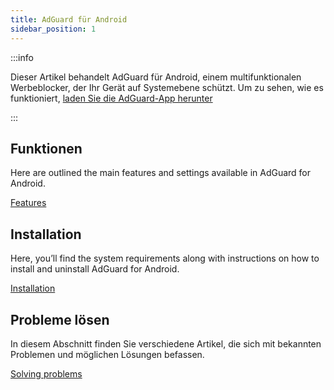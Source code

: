 ```yaml
---
title: AdGuard für Android
sidebar_position: 1
---
```


:::info

Dieser Artikel behandelt AdGuard für Android, einem multifunktionalen Werbeblocker, der Ihr Gerät auf Systemebene schützt. Um zu sehen, wie es funktioniert, [laden Sie die AdGuard-App herunter](https://agrd.io/download-kb-adblock)

:::

## Funktionen

Here are outlined the main features and settings available in AdGuard for Android.

[Features](/adguard-for-android/features/features.md)

## Installation

Here, you’ll find the system requirements along with instructions on how to install and uninstall AdGuard for Android.

[Installation](/adguard-for-android/installation.md)

## Probleme lösen

In diesem Abschnitt finden Sie verschiedene Artikel, die sich mit bekannten Problemen und möglichen Lösungen befassen.

[Solving problems](/adguard-for-android/solving-problems/solving-problems.md)
